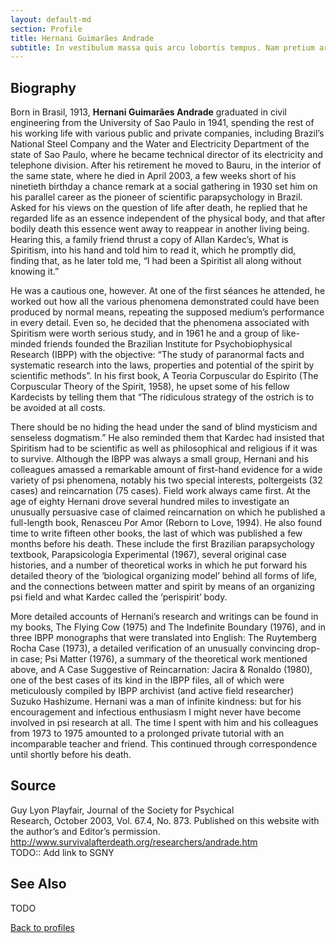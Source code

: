 ```yaml
---
layout: default-md
section: Profile
title: Hernani Guimarães Andrade
subtitle: In vestibulum massa quis arcu lobortis tempus. Nam pretium arcu in odio vulputate luctus.
---
```


## Biography

Born in Brasil, 1913, **Hernani Guimarães Andrade** graduated in civil engineering from the University of Sao Paulo in 1941, spending the
rest of his working life with various public and private companies, including Brazil’s National Steel Company and the Water and Electricity Department of the state of Sao Paulo, where he became technical director of its electricity and telephone division. After his retirement he moved to Bauru, in the interior of the same state, where he died in April 2003, a few weeks short of his ninetieth birthday a chance remark at a social gathering in 1930 set him on his parallel career as the pioneer of scientific parapsychology in Brazil. Asked for his views on the question of life after death, he replied that he regarded life as an essence independent of the physical body, and that after bodily death this essence went away to reappear in another living being. Hearing this, a family friend thrust a copy of Allan Kardec’s, What is Spiritism, into his hand and told him to read it, which he promptly did, finding that, as he later told me, “I had been a Spiritist all along without knowing it.”

He was a cautious one, however. At one of the first séances he attended, he worked out how all the various phenomena
demonstrated could have been produced by normal means, repeating the supposed medium’s performance in every detail. Even
so, he decided that the phenomena associated with Spiritism were worth serious study, and in 1961 he and a group of like-minded friends founded the Brazilian Institute for Psychobiophysical Research (IBPP) with the objective: “The study of paranormal facts and systematic research into the laws, properties and potential of the spirit by scientific methods”. In his first book, A Teoria Corpuscular do Espirito (The Corpuscular Theory of the Spirit, 1958), he upset some of his fellow Kardecists by telling them that “The ridiculous strategy of the ostrich is to be avoided at all costs.

There should be no hiding the head under the sand of blind mysticism and senseless dogmatism.” He also reminded them that
Kardec had insisted that Spiritism had to be scientific as well as philosophical and religious if it was to survive.
Although the IBPP was always a small group, Hernani and his colleagues amassed a remarkable amount of first-hand evidence for a wide variety of psi phenomena, notably his two special interests, poltergeists (32 cases) and reincarnation (75 cases). Field work always came first. At the age of eighty Hernani drove several hundred miles to investigate an unusually persuasive case of claimed reincarnation on which he published a full-length book, Renasceu Por Amor (Reborn to Love, 1994). He also found time to write fifteen other books, the last of which was published a few months before his death. These include the first Brazilian parapsychology textbook, Parapsicologia Experimental (1967), several original case histories, and a number of theoretical works in which he put forward his detailed theory of the ‘biological organizing model’ behind all forms of life, and the connections between matter and spirit by means of an organizing psi field and what Kardec called the ‘perispirit’ body.

More detailed accounts of Hernani’s research and writings can be found in my books, The Flying Cow (1975) and The Indefinite
Boundary (1976), and in three IBPP monographs that were translated into English: The Ruytemberg Rocha Case (1973), a
detailed verification of an unusually convincing drop-in case; Psi Matter (1976), a summary of the theoretical work mentioned above, and A Case Suggestive of Reincarnation: Jacira & Ronaldo (1980), one of the best cases of its kind in the IBPP files, all of which were meticulously compiled by IBPP archivist (and active field researcher) Suzuko Hashizume.
Hernani was a man of infinite kindness: but for his encouragement and infectious enthusiasm I might never have become involved in psi research at all. The time I spent with him and his colleagues from 1973 to 1975 amounted to a prolonged private tutorial with an incomparable teacher and friend. This continued through correspondence until shortly before his death.

## Source
Guy Lyon Playfair, Journal of the Society for Psychical  
Research, October 2003, Vol. 67.4, No. 873. Published on this website with the author’s and Editor’s permission.  
http://www.survivalafterdeath.org/researchers/andrade.htm  
TODO:: Add link to SGNY

## See Also
TODO

<a href="/profiles" class="button">Back to profiles</a>

